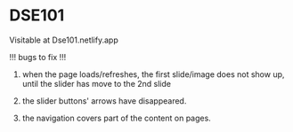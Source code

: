 ﻿# DSE101

Visitable at Dse101.netlify.app

!!! bugs to fix !!!

1.  when the page loads/refreshes,
    the first slide/image does not show up,
    until the slider has move to the 2nd slide

2.  the slider buttons' arrows have disappeared.

3.  the navigation covers part of the content on pages.
